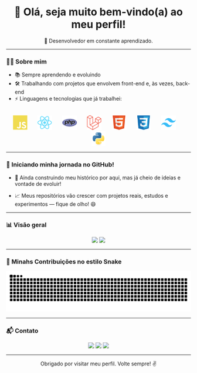 <!-- README.md personalizado para perfil GitHub -->

<h1 align="center">👋 Olá, seja muito bem-vindo(a) ao meu perfil!</h1>

<p align="center">🚀 Desenvolvedor em constante aprendizado.</p>

---

### 🧑‍💻 Sobre mim<br>

- 📚 Sempre aprendendo e evoluindo
- 🛠️ Trabalhando com projetos que envolvem front-end e, às vezes, back-end
- ⚡ Linguagens e tecnologias que já trabalhei:


<div align="center"><br>
  <img alt="Pedro-Js" height="40" width="40" src="https://raw.githubusercontent.com/devicons/devicon/master/icons/javascript/javascript-plain.svg">&nbsp;&nbsp;&nbsp;&nbsp;&nbsp;&nbsp;
  <img alt="Pedro-React" height="40" width="40" src="https://raw.githubusercontent.com/devicons/devicon/master/icons/react/react-original.svg">&nbsp;&nbsp;&nbsp;&nbsp;&nbsp;&nbsp;
  <img alt="Pedro-PHP" height="40" width="40" src="https://raw.githubusercontent.com/devicons/devicon/master/icons/php/php-original.svg">&nbsp;&nbsp;&nbsp;&nbsp;&nbsp;&nbsp;
  <img alt="Pedro-Laravel" height="40" width="40" src="https://raw.githubusercontent.com/devicons/devicon/master/icons/laravel/laravel-original.svg">&nbsp;&nbsp;&nbsp;&nbsp;&nbsp;&nbsp;
  <img alt="Pedro-HTML" height="40" width="40" src="https://raw.githubusercontent.com/devicons/devicon/master/icons/html5/html5-original.svg">&nbsp;&nbsp;&nbsp;&nbsp;&nbsp;&nbsp;
  <img alt="Pedro-CSS" height="40" width="40" src="https://raw.githubusercontent.com/devicons/devicon/master/icons/css3/css3-original.svg">&nbsp;&nbsp;&nbsp;&nbsp;&nbsp;&nbsp;
  <img alt="Pedro-Tailwind" height="40" width="40" src="https://raw.githubusercontent.com/devicons/devicon/master/icons/tailwindcss/tailwindcss-original.svg">&nbsp;&nbsp;&nbsp;&nbsp;&nbsp;&nbsp;
  <img alt="Pedro-Python" height="40" width="40" src="https://raw.githubusercontent.com/devicons/devicon/master/icons/python/python-original.svg">
</div>


---

### 🚀 Iniciando minha jornada no GitHub!<br>

- 📌 Ainda construindo meu histórico por aqui, mas já cheio de ideias e vontade de evoluir!

- 📈 Meus repositórios vão crescer com projetos reais, estudos e experimentos — fique de olho! 😄

---

### 📊 Visão geral<br>

<div align="center">
  <img src="https://github-readme-streak-stats.herokuapp.com/?user=PedroHenriqueJS&theme=tokyonight&hide_border=false&locale=pt-br"/>
  <img height="195em" src="https://github-readme-stats.vercel.app/api/top-langs/?username=PedroHenriqueJS&layout=compact&langs_count=8&theme=tokyonight&locale=pt-br"/>
</div>

---

### 🐍 Minahs Contribuições no estilo Snake<br>

<p align="center">
  <img src="https://raw.githubusercontent.com/PedroHenriqueJS/PedroHenriqueJS/output/github-contribution-grid-snake.svg" alt="snake gif"/>
</p>


---

### 📬 Contato<br>

<p align="center">
  <a href="https://www.linkedin.com/in/pedro-henriquejs" target="_blank"><img src="https://img.shields.io/badge/-LinkedIn-0A66C2?style=for-the-badge&logo=linkedin&logoColor=white"/></a>
  <a href="mailto:pedrohjsdev@gmail.com"><img src="https://img.shields.io/badge/-Email-EA4335?style=for-the-badge&logo=gmail&logoColor=white"/></a>
  <a href="https://discord.com/users/pedrohenriquejs" target="_blank"><img src="https://img.shields.io/badge/-Discord-5865F2?style=for-the-badge&logo=discord&logoColor=white"/></a>
</p>

---

<p align="center">Obrigado por visitar meu perfil. Volte sempre! ✌</p>
